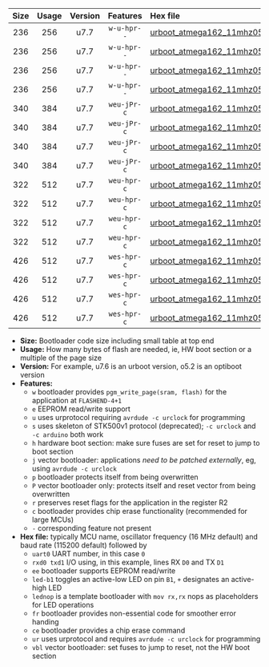 |Size|Usage|Version|Features|Hex file|
|:-:|:-:|:-:|:-:|:--|
|236|256|u7.7|`w-u-hpr--`|[urboot_atmega162_11mhz0592_460800bps_uart0_rxd0_txd1_led+b0_fr_ur.hex](https://raw.githubusercontent.com/stefanrueger/urboot.hex/main/mcus/atmega162/fcpu_11mhz0592/460800_bps/urboot_atmega162_11mhz0592_460800bps_uart0_rxd0_txd1_led+b0_fr_ur.hex)|
|236|256|u7.7|`w-u-hpr--`|[urboot_atmega162_11mhz0592_460800bps_uart0_rxd0_txd1_lednop_fr_ur.hex](https://raw.githubusercontent.com/stefanrueger/urboot.hex/main/mcus/atmega162/fcpu_11mhz0592/460800_bps/urboot_atmega162_11mhz0592_460800bps_uart0_rxd0_txd1_lednop_fr_ur.hex)|
|236|256|u7.7|`w-u-hpr--`|[urboot_atmega162_11mhz0592_460800bps_uart1_rxb2_txb3_led+b0_fr_ur.hex](https://raw.githubusercontent.com/stefanrueger/urboot.hex/main/mcus/atmega162/fcpu_11mhz0592/460800_bps/urboot_atmega162_11mhz0592_460800bps_uart1_rxb2_txb3_led+b0_fr_ur.hex)|
|236|256|u7.7|`w-u-hpr--`|[urboot_atmega162_11mhz0592_460800bps_uart1_rxb2_txb3_lednop_fr_ur.hex](https://raw.githubusercontent.com/stefanrueger/urboot.hex/main/mcus/atmega162/fcpu_11mhz0592/460800_bps/urboot_atmega162_11mhz0592_460800bps_uart1_rxb2_txb3_lednop_fr_ur.hex)|
|340|384|u7.7|`weu-jPr-c`|[urboot_atmega162_11mhz0592_460800bps_uart0_rxd0_txd1_ee_led+b0_fr_ce_ur_vbl.hex](https://raw.githubusercontent.com/stefanrueger/urboot.hex/main/mcus/atmega162/fcpu_11mhz0592/460800_bps/urboot_atmega162_11mhz0592_460800bps_uart0_rxd0_txd1_ee_led+b0_fr_ce_ur_vbl.hex)|
|340|384|u7.7|`weu-jPr-c`|[urboot_atmega162_11mhz0592_460800bps_uart0_rxd0_txd1_ee_lednop_fr_ce_ur_vbl.hex](https://raw.githubusercontent.com/stefanrueger/urboot.hex/main/mcus/atmega162/fcpu_11mhz0592/460800_bps/urboot_atmega162_11mhz0592_460800bps_uart0_rxd0_txd1_ee_lednop_fr_ce_ur_vbl.hex)|
|340|384|u7.7|`weu-jPr-c`|[urboot_atmega162_11mhz0592_460800bps_uart1_rxb2_txb3_ee_led+b0_fr_ce_ur_vbl.hex](https://raw.githubusercontent.com/stefanrueger/urboot.hex/main/mcus/atmega162/fcpu_11mhz0592/460800_bps/urboot_atmega162_11mhz0592_460800bps_uart1_rxb2_txb3_ee_led+b0_fr_ce_ur_vbl.hex)|
|340|384|u7.7|`weu-jPr-c`|[urboot_atmega162_11mhz0592_460800bps_uart1_rxb2_txb3_ee_lednop_fr_ce_ur_vbl.hex](https://raw.githubusercontent.com/stefanrueger/urboot.hex/main/mcus/atmega162/fcpu_11mhz0592/460800_bps/urboot_atmega162_11mhz0592_460800bps_uart1_rxb2_txb3_ee_lednop_fr_ce_ur_vbl.hex)|
|322|512|u7.7|`weu-hpr-c`|[urboot_atmega162_11mhz0592_460800bps_uart0_rxd0_txd1_ee_led+b0_fr_ce_ur.hex](https://raw.githubusercontent.com/stefanrueger/urboot.hex/main/mcus/atmega162/fcpu_11mhz0592/460800_bps/urboot_atmega162_11mhz0592_460800bps_uart0_rxd0_txd1_ee_led+b0_fr_ce_ur.hex)|
|322|512|u7.7|`weu-hpr-c`|[urboot_atmega162_11mhz0592_460800bps_uart0_rxd0_txd1_ee_lednop_fr_ce_ur.hex](https://raw.githubusercontent.com/stefanrueger/urboot.hex/main/mcus/atmega162/fcpu_11mhz0592/460800_bps/urboot_atmega162_11mhz0592_460800bps_uart0_rxd0_txd1_ee_lednop_fr_ce_ur.hex)|
|322|512|u7.7|`weu-hpr-c`|[urboot_atmega162_11mhz0592_460800bps_uart1_rxb2_txb3_ee_led+b0_fr_ce_ur.hex](https://raw.githubusercontent.com/stefanrueger/urboot.hex/main/mcus/atmega162/fcpu_11mhz0592/460800_bps/urboot_atmega162_11mhz0592_460800bps_uart1_rxb2_txb3_ee_led+b0_fr_ce_ur.hex)|
|322|512|u7.7|`weu-hpr-c`|[urboot_atmega162_11mhz0592_460800bps_uart1_rxb2_txb3_ee_lednop_fr_ce_ur.hex](https://raw.githubusercontent.com/stefanrueger/urboot.hex/main/mcus/atmega162/fcpu_11mhz0592/460800_bps/urboot_atmega162_11mhz0592_460800bps_uart1_rxb2_txb3_ee_lednop_fr_ce_ur.hex)|
|426|512|u7.7|`wes-hpr-c`|[urboot_atmega162_11mhz0592_460800bps_uart0_rxd0_txd1_ee_led+b0_fr_ce.hex](https://raw.githubusercontent.com/stefanrueger/urboot.hex/main/mcus/atmega162/fcpu_11mhz0592/460800_bps/urboot_atmega162_11mhz0592_460800bps_uart0_rxd0_txd1_ee_led+b0_fr_ce.hex)|
|426|512|u7.7|`wes-hpr-c`|[urboot_atmega162_11mhz0592_460800bps_uart0_rxd0_txd1_ee_lednop_fr_ce.hex](https://raw.githubusercontent.com/stefanrueger/urboot.hex/main/mcus/atmega162/fcpu_11mhz0592/460800_bps/urboot_atmega162_11mhz0592_460800bps_uart0_rxd0_txd1_ee_lednop_fr_ce.hex)|
|426|512|u7.7|`wes-hpr-c`|[urboot_atmega162_11mhz0592_460800bps_uart1_rxb2_txb3_ee_led+b0_fr_ce.hex](https://raw.githubusercontent.com/stefanrueger/urboot.hex/main/mcus/atmega162/fcpu_11mhz0592/460800_bps/urboot_atmega162_11mhz0592_460800bps_uart1_rxb2_txb3_ee_led+b0_fr_ce.hex)|
|426|512|u7.7|`wes-hpr-c`|[urboot_atmega162_11mhz0592_460800bps_uart1_rxb2_txb3_ee_lednop_fr_ce.hex](https://raw.githubusercontent.com/stefanrueger/urboot.hex/main/mcus/atmega162/fcpu_11mhz0592/460800_bps/urboot_atmega162_11mhz0592_460800bps_uart1_rxb2_txb3_ee_lednop_fr_ce.hex)|

- **Size:** Bootloader code size including small table at top end
- **Usage:** How many bytes of flash are needed, ie, HW boot section or a multiple of the page size
- **Version:** For example, u7.6 is an urboot version, o5.2 is an optiboot version
- **Features:**
  + `w` bootloader provides `pgm_write_page(sram, flash)` for the application at `FLASHEND-4+1`
  + `e` EEPROM read/write support
  + `u` uses urprotocol requiring `avrdude -c urclock` for programming
  + `s` uses skeleton of STK500v1 protocol (deprecated); `-c urclock` and `-c arduino` both work
  + `h` hardware boot section: make sure fuses are set for reset to jump to boot section
  + `j` vector bootloader: applications *need to be patched externally*, eg, using `avrdude -c urclock`
  + `p` bootloader protects itself from being overwritten
  + `P` vector bootloader only: protects itself and reset vector from being overwritten
  + `r` preserves reset flags for the application in the register R2
  + `c` bootloader provides chip erase functionality (recommended for large MCUs)
  + `-` corresponding feature not present
- **Hex file:** typically MCU name, oscillator frequency (16 MHz default) and baud rate (115200 default) followed by
  + `uart0` UART number, in this case `0`
  + `rxd0 txd1` I/O using, in this example, lines RX `D0` and TX `D1`
  + `ee` bootloader supports EEPROM read/write
  + `led-b1` toggles an active-low LED on pin `B1`, `+` designates an active-high LED
  + `lednop` is a template bootloader with `mov rx,rx` nops as placeholders for LED operations
  + `fr` bootloader provides non-essential code for smoother error handing
  + `ce` bootloader provides a chip erase command
  + `ur` uses urprotocol and requires `avrdude -c urclock` for programming
  + `vbl` vector bootloader: set fuses to jump to reset, not the HW boot section
